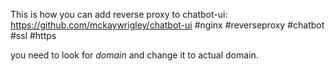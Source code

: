 This is how you can add reverse proxy to chatbot-ui: https://github.com/mckaywrigley/chatbot-ui
#nginx #reverseproxy #chatbot #ssl #https

you need to look for _domain_ and change it to actual domain. 
